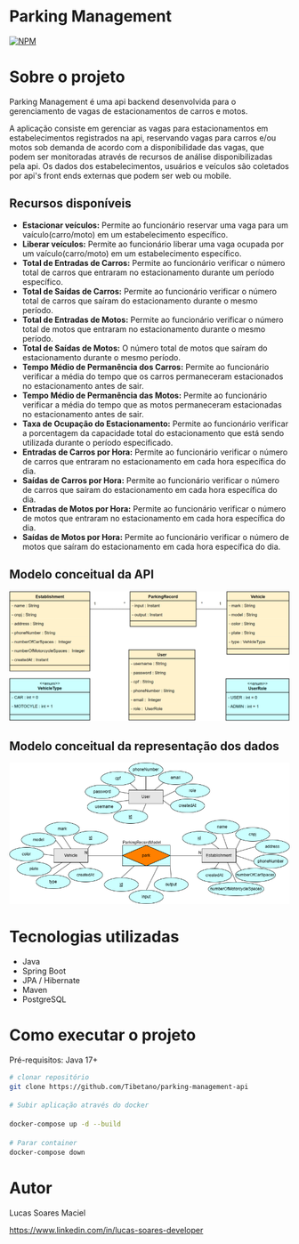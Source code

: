 # Parking Management 
[![NPM](https://img.shields.io/npm/l/react)](https://github.com/Tibetano/parking-management-api/blob/main/LICENSE) 






# Sobre o projeto
Parking Management  é uma api backend desenvolvida para o gerenciamento de vagas de estacionamentos de carros e motos.

A aplicação consiste em gerenciar as vagas para estacionamentos em estabelecimentos registrados na api, reservando vagas para carros e/ou motos sob demanda de acordo com a disponibilidade das vagas, que podem ser monitoradas através de recursos de análise disponibilizadas pela api. Os dados dos estabelecimentos, usuários e veículos são coletados por api's front ends externas que podem ser web ou mobile.

## Recursos disponíveis

- **Estacionar veículos:** Permite ao funcionário reservar uma vaga para um vaículo(carro/moto) em um estabelecimento específico.
- **Liberar veículos:** Permite ao funcionário liberar uma vaga ocupada por um vaículo(carro/moto) em um estabelecimento específico.
- **Total de Entradas de Carros:** Permite ao funcionário verificar o número total de carros que entraram no estacionamento durante um período específico.
- **Total de Saídas de Carros:** Permite ao funcionário verificar o número total de carros que saíram do estacionamento durante o mesmo período.
- **Total de Entradas de Motos:** Permite ao funcionário verificar o número total de motos que entraram no estacionamento durante o mesmo período.
- **Total de Saídas de Motos:** O número total de motos que saíram do estacionamento durante o mesmo período.
- **Tempo Médio de Permanência dos Carros:** Permite ao funcionário verificar a média do tempo que os carros permaneceram estacionados no estacionamento antes de sair.
- **Tempo Médio de Permanência das Motos:** Permite ao funcionário verificar a média do tempo que as motos permaneceram estacionadas no estacionamento antes de sair.
- **Taxa de Ocupação do Estacionamento:** Permite ao funcionário verificar a porcentagem da capacidade total do estacionamento que está sendo utilizada durante o período especificado.
- **Entradas de Carros por Hora:** Permite ao funcionário verificar o número de carros que entraram no estacionamento em cada hora específica do dia.
- **Saídas de Carros por Hora:** Permite ao funcionário verificar o número de carros que saíram do estacionamento em cada hora específica do dia.
- **Entradas de Motos por Hora:** Permite ao funcionário verificar o número de motos que entraram no estacionamento em cada hora específica do dia.
- **Saídas de Motos por Hora:** Permite ao funcionário verificar o número de motos que saíram do estacionamento em cada hora específica do dia.

## Modelo conceitual da API
![Modelo Conceitual](https://raw.githubusercontent.com/Tibetano/assets/main/Diagrama-classes.png)

## Modelo conceitual da representação dos dados
![Modelo ERX](https://raw.githubusercontent.com/Tibetano/assets/main/DIagrama-MERX.png)

# Tecnologias utilizadas
- Java
- Spring Boot
- JPA / Hibernate
- Maven
- PostgreSQL

# Como executar o projeto

Pré-requisitos: Java 17+

```bash
# clonar repositório
git clone https://github.com/Tibetano/parking-management-api

# Subir aplicação através do docker

docker-compose up -d --build

# Parar container
docker-compose down


```



# Autor

Lucas Soares Maciel

https://www.linkedin.com/in/lucas-soares-developer


